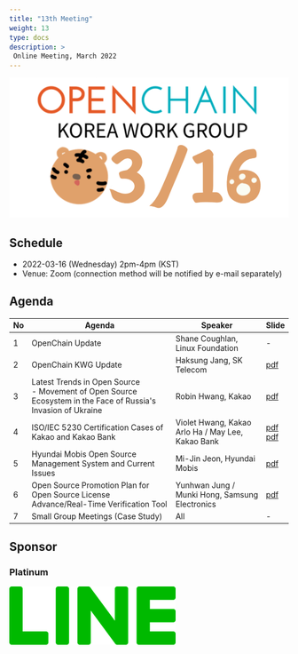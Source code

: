 ```yaml
---
title: "13th Meeting"
weight: 13
type: docs
description: >
 Online Meeting, March 2022
---
```


![](./20220316_kwg.png)

## Schedule

* 2022-03-16 (Wednesday) 2pm-4pm (KST)
* Venue: Zoom (connection method will be notified by e-mail separately)

## Agenda
| No | Agenda | Speaker | Slide |
|----|-----------------|------|------|
| 1 | OpenChain Update | Shane Coughlan, Linux Foundation | - |
| 2 | OpenChain KWG Update | Haksung Jang, SK Telecom | [pdf](./OpenChain_Korea_update_20220316.pdf) |
| 3 | Latest Trends in Open Source<br>- Movement of Open Source Ecosystem in the Face of Russia's Invasion of Ukraine | Robin Hwang, Kakao | [pdf](./StandWithUkraine-OpenSource-2022-03-16.pdf) |
| 4 | ISO/IEC 5230 Certification Cases of Kakao and Kakao Bank | Violet Hwang, Kakao <br>Arlo Ha / May Lee, Kakao Bank | [pdf](./카카오_ISO_IEC_5230_인증사례.pdf) <br> [pdf](./카카오뱅크_ISO_IEC_5230_인증사례.pdf) |
| 5 | Hyundai Mobis Open Source Management System and Current Issues | Mi-Jin Jeon, Hyundai Mobis | [pdf](./220316_현대모비스%20오픈소스%20관리%20체계%20및%20현안(OpenChainKWG).pdf) |
| 6 | Open Source Promotion Plan for Open Source License Advance/Real-Time Verification Tool  | Yunhwan Jung / Munki Hong, Samsung Electronics | [pdf](./SOSHUB_오픈소스화%20추진계획_OpenChain%20KWG_게시_20220316.pdf) |
| 7 | Small Group Meetings (Case Study) | All | - |


## Sponsor
### Platinum
![](./line_logo.png)

<!-- 
## Video
...

## Minutes
...

## Photo Gallery
... -->